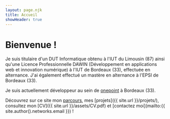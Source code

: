 ```yaml
---
layout: page.njk
title: Accueil
showHeader: true
---
```


# Bienvenue !

Je suis titulaire d'un DUT Informatique obtenu à l'IUT du Limousin (87) ainsi qu'une Licence Professionnelle DAWIN (Développement en applications web et innovation numérique) à l'IUT de Bordeaux (33), effectuée en alternance. J'ai également effectué un mastère en alternance à l'EPSI de Bordeaux (33).

Je suis actuellement développeur au sein de [onepoint](https://groupeonepoint.com) à Bordeaux (33).

Découvrez sur ce site mon [parcours]({{site.url}}/formations/), mes [projets]({{ site.url }}/projets/), consultez mon [CV]({{ site.url }}/assets/CV.pdf) et [contactez moi](mailto:{{ site.author().networks.email }}) !
